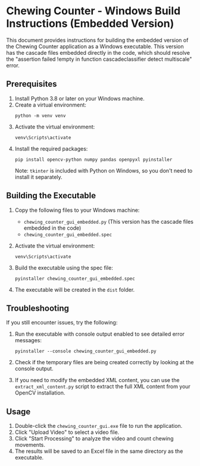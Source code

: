 # Chewing Counter - Windows Build Instructions (Embedded Version)

This document provides instructions for building the embedded version of the Chewing Counter application as a Windows executable. This version has the cascade files embedded directly in the code, which should resolve the "assertion failed !empty in function cascadeclassifier detect multiscale" error.

## Prerequisites

1. Install Python 3.8 or later on your Windows machine.
2. Create a virtual environment:
   ```
   python -m venv venv
   ```
3. Activate the virtual environment:
   ```
   venv\Scripts\activate
   ```
4. Install the required packages:
   ```
   pip install opencv-python numpy pandas openpyxl pyinstaller
   ```
   Note: `tkinter` is included with Python on Windows, so you don't need to install it separately.

## Building the Executable

1. Copy the following files to your Windows machine:
   - `chewing_counter_gui_embedded.py` (This version has the cascade files embedded in the code)
   - `chewing_counter_gui_embedded.spec`

2. Activate the virtual environment:
   ```
   venv\Scripts\activate
   ```

3. Build the executable using the spec file:
   ```
   pyinstaller chewing_counter_gui_embedded.spec
   ```

4. The executable will be created in the `dist` folder.

## Troubleshooting

If you still encounter issues, try the following:

1. Run the executable with console output enabled to see detailed error messages:
   ```
   pyinstaller --console chewing_counter_gui_embedded.py
   ```

2. Check if the temporary files are being created correctly by looking at the console output.

3. If you need to modify the embedded XML content, you can use the `extract_xml_content.py` script to extract the full XML content from your OpenCV installation.

## Usage

1. Double-click the `chewing_counter_gui.exe` file to run the application.
2. Click "Upload Video" to select a video file.
3. Click "Start Processing" to analyze the video and count chewing movements.
4. The results will be saved to an Excel file in the same directory as the executable. 